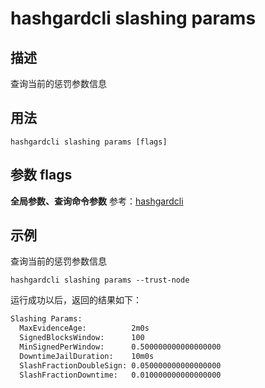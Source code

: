 # hashgardcli slashing params

## 描述

查询当前的惩罚参数信息

## 用法

```
hashgardcli slashing params [flags]
```

## 参数 flags

**全局参数、查询命令参数** 参考：[hashgardcli](../README.md)

## 示例

查询当前的惩罚参数信息

```
hashgardcli slashing params --trust-node
```

运行成功以后，返回的结果如下：

```txt
Slashing Params:
  MaxEvidenceAge:          2m0s
  SignedBlocksWindow:      100
  MinSignedPerWindow:      0.500000000000000000
  DowntimeJailDuration:    10m0s
  SlashFractionDoubleSign: 0.050000000000000000
  SlashFractionDowntime:   0.010000000000000000
```
